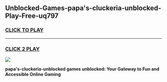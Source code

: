 
## Unblocked-Games-papa's-cluckeria-unblocked-Play-Free-uq797
<h3>
<a href="https://premium76.site?title=papa's-cluckeria-unblocked&ref=20M">CLICK TO PLAY</a></h3>
<hr>

<h3>
<a href="https://premium76.site?title=papa's-cluckeria-unblocked&ref=20M">CLICK 2 PLAY</a>
  
</h3>

<a href="https://premium76.site?title=papa's-cluckeria-unblocked&ref=19M"><img src="https://clearcache.store/games.png"></a>


**papa's-cluckeria-unblocked games unblocked: Your Gateway to Fun and Accessible Online Gaming**
